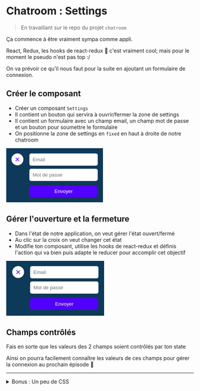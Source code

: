# Chatroom : Settings

> En travaillant sur le repo du projet `chatroom`

Ça commence à être vraiment sympa comme appli.

React, Redux, les hooks de react-redux :tada: c'est vraiment cool; mais pour le moment le pseudo n'est pas top :/

On va prévoir ce qu'il nous faut pour la suite en ajoutant un formulaire de connexion.


## Créer le composant

- Créer un composant `Settings`
- Il contient un bouton qui servira à ouvrir/fermer la zone de settings
- Il contient un formulaire avec un champ email, un champ mot de passe et un bouton pour soumettre le formulaire
- On positionne la zone de settings en `fixed` en haut à droite de notre chatroom

![resultat](resultat.png)

## Gérer l'ouverture et la fermeture

- Dans l'état de notre application, on veut gérer l'état ouvert/fermé
- Au clic sur la croix on veut changer cet état
- Modifie ton composant, utilise les hooks de react-redux et définis l'action qui va bien puis adapte le reducer pour accomplir cet objectif

![resultat](suite.gif)

## Champs contrôlés

Fais en sorte que les valeurs des 2 champs soient contrôlés par ton state

Ainsi on pourra facilement connaître les valeurs de ces champs pour gérer la connexion au prochain épisode :tada:

---

<details>
  <summary>
    Bonus : Un peu de CSS
  </summary>

## Animation

Fais en sorte d'avoir une transition sur l'affichage du formulaire, adapte ton code et exploite CSS pour cela

![resultat](bonus.gif)

</details>

